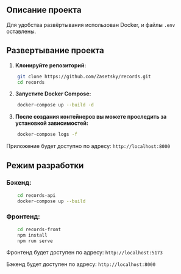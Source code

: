 ## Описание проекта

Для удобства развёртывания использован Docker, и файлы `.env` оставлены.

## Развертывание проекта

1. **Клонируйте репозиторий:**


```bash
	git clone https://github.com/Zasetsky/records.git
	cd records
```

2. **Запустите Docker Compose:**

```bash
	docker-compose up --build -d
```
	
3. **После создания контейнеров вы можете проследить за установкой зависимостей:**

```bash
	docker-compose logs -f
```

Приложение будет доступно по адресу: `http://localhost:8000`

## Режим разработки

### Бэкенд:

```bash
	cd records-api
	docker-compose up --build
```
	
### Фронтенд:

```bash
	cd records-front
	npm install
	npm run serve
```

Фронтенд будет доступен по адресу: `http://localhost:5173`

Бэкенд будет доступен по адресу: `http://localhost:8000`